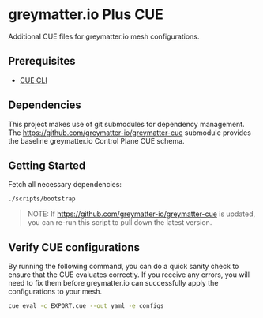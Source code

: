 # greymatter.io Plus CUE

Additional CUE files for greymatter.io mesh configurations.

## Prerequisites

- [CUE CLI](https://cuelang.org/docs/install/)

## Dependencies

This project makes use of git submodules for dependency management. The
<https://github.com/greymatter-io/greymatter-cue> submodule provides the
baseline greymatter.io Control Plane CUE schema.

## Getting Started

Fetch all necessary dependencies:

```sh
./scripts/bootstrap
```

> NOTE: If <https://github.com/greymatter-io/greymatter-cue> is updated, you
> can re-run this script to pull down the latest version.

## Verify CUE configurations

By running the following command, you can do a quick sanity check to
ensure that the CUE evaluates correctly. If you receive any errors, you
will need to fix them before greymatter.io can successfully apply the 
configurations to your mesh.

```sh
cue eval -c EXPORT.cue --out yaml -e configs
```
